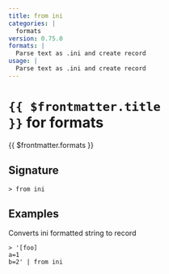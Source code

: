 ```yaml
---
title: from ini
categories: |
  formats
version: 0.75.0
formats: |
  Parse text as .ini and create record
usage: |
  Parse text as .ini and create record
---
```


# <code>{{ $frontmatter.title }}</code> for formats

<div class='command-title'>{{ $frontmatter.formats }}</div>

## Signature

```> from ini ```

## Examples

Converts ini formatted string to record
```shell
> '[foo]
a=1
b=2' | from ini
```
